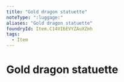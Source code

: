 ```yaml
---
title: "Gold dragon statuette"
noteType: ":luggage:"
aliases: "Gold dragon statuette"
foundryId: Item.C14VI6EVYZAuXZmh
tags:
  - Item
---
```


# Gold dragon statuette
